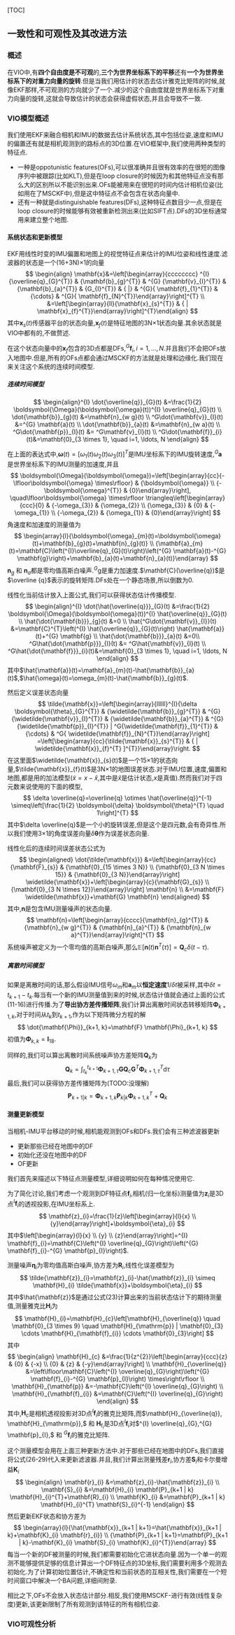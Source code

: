 [TOC]

## 一致性和可观性及其改进方法

### 概述

在VIO中,有**四个自由度是不可观**的,**三个为世界坐标系下的平移**还有**一个为世界坐标系下的对重力向量的旋转**.但是当我们用估计的状态去估计雅克比矩阵的时候,就像EKF那样,不可观测的方向就少了一个.减少的这个自由度就是世界坐标系下对重力向量的旋转,这就会导致估计的状态会获得虚假状态,并且会导致不一致.

### VIO模型概述

我们使用EKF来融合相机和IMU的数据去估计系统状态,其中包括位姿,速度和IMU的偏置还有就是相机观测到的路标点的3D位置.在VIO框架中,我们使用两种类型的特征点.

- 一种是oppotunistic features(OFs),可以很准确并且很有效率的在很短的图像序列中被跟踪(比如KLT),但是在loop closure的时候因为和其他特征点没有那么大的区别所以不能识别出来.OFs能被用来在很短的时间内估计相机位姿(比如用在了MSCKF中),但是这中特征点不会包含在状态向量中.
- 还有一种就是distinguishable features(DFs),这种特征点数目少一点,但是在loop closure的时候能够有效被重新检测出来(比如SIFT点).DFs的3D坐标通常用来建立整个地图.

#### 系统状态和更新模型

EKF用线性时变的IMU偏置和地图上的视觉特征点来估计的IMU位姿和线性速度.滤波器的状态是一个(16+3N)×1的向量
$$
\begin{align} \mathbf{x}&=\left[\begin{array}{cccccccc}  ^{I}{\overline{q}_{G}^{T}} & {\mathbf{b}_{g}^{T}} & ^{G} {\mathbf{v}_{I}^{T}} & {\mathbf{b}_{a}^{T}} & {G_{I}^{T}} & { |} & ^{G}{ \mathbf{f}_{1}^{T}} & {\cdots} & ^{G}{ \mathbf{f}_{N}^{T}}\end{array}\right]^{T}
\\ &=\left[\begin{array}{ll}{\mathbf{x}_{s}^{T}} & { | \mathbf{x}_{f}^{T}}\end{array}\right]^{T}\end{align}
$$
其中$\mathbf{x}_{s}(t)$传感器平台的状态向量,$\mathbf{x}_{f}(t)$是特征地图的3N×1状态向量.其余状态就是VIO中都有的,不做赘述.

在这个状态向量中的$\mathbf{x}_{f}$包含的3D点都是DFs,$^G \mathbf{f}_{i}, i=1, \ldots, N$.并且我们不会把OFs放入地图中.但是,所有的OFs点都会通过MSCKF的方法就是处理和边缘化.我们现在来关注这个系统的连续时间模型.

##### 连续时间模型

$$
\begin{align}^{I} \dot{\overline{q}}_{G}(t) &=\frac{1}{2} \boldsymbol{\Omega}(\boldsymbol{\omega}(t))^{I} \overline{q}_{G}(t) \\ \dot{\mathbf{b}}_{g}(t) &=\mathbf{n}_{w g}(t) \\ ^G\dot{\mathbf{v}}_{I}(t) &=^{G} \mathbf{a}(t) \\ \dot{\mathbf{b}}_{a}(t) &=\mathbf{n}_{w a}(t) \\ ^G\dot{\mathbf{p}}_{I}(t) &= ^G\mathbf{v}_{I}(t) \\ ^G\dot{\mathbf{f}}_{i}(t)&=\mathbf{0}_{3 \times 1}, \quad i=1, \ldots, N \end{align}
$$

在上面的表达式中,$\boldsymbol{\omega}(t)=\left[\omega_{1}(t) \omega_{2}(t) \omega_{3}(t)\right]^{T}$是IMU坐标系下的IMU旋转速度,$^G{\mathbf{a}}$是世界坐标系下的IMU测量的加速度,并且
$$
\boldsymbol{\Omega}(\boldsymbol{\omega})=\left[\begin{array}{cc}{-\lfloor\boldsymbol{\omega} \times\rfloor} & {\boldsymbol{\omega}} \\ {-\boldsymbol{\omega}^{T}} & {0}\end{array}\right], \quad\lfloor\boldsymbol{\omega} \times\rfloor \triangleq\left[\begin{array}{ccc}{0} & {-\omega_{3}} & {\omega_{2}} \\ {\omega_{3}} & {0} & {-\omega_{1}} \\ {-\omega_{2}} & {\omega_{1}} & {0}\end{array}\right]
$$
角速度和加速度的测量值为
$$
\begin{array}{l}{\boldsymbol{\omega}_{m}(t)=\boldsymbol{\omega}(t)+\mathbf{b}_{g}(t)+\mathbf{n}_{g}(t)} \\ {\mathbf{a}_{m}(t)=\mathbf{C}\left(^{I}\overline{q}_{G}(t)\right)\left(^{G} \mathbf{a}(t)-^{G} \mathbf{g}\right)+\mathbf{b}_{a}(t)+\mathbf{n}_{a}(t)}\end{array}
$$
$\mathbf{n}_{g}$ 和 $\mathbf{n}_{a}$都是零均值高斯白噪声.$^{G} \mathrm{g}$是重力加速度.$\mathbf{C}(\overline{q})$是$\overline {q}$表示的旋转矩阵.DFs处在一个静态场景,所以倒数为0.

线性化当前估计放入上面公式,我们可以获得状态估计传播模型.
$$
\begin{align}^{I} \dot{\hat{\overline{q}}}_{G}(t) &=\frac{1}{2} \boldsymbol{\Omega}(\boldsymbol{\omega}(t))^{I} \hat{\overline{q}}_{G}(t) \\ \hat{\dot{\mathbf{b}}}_{g}(t) &=0 \\ \hat{^G\dot{\mathbf{v}}_{I}}(t) &=\mathbf{C}^{T}\left(^{I} \hat{\overline{q}}_{G}(t)\right) \hat{\mathbf{a}}(t)+^{G} \mathbf{g} \\ \hat{\dot{\mathbf{b}}}_{a}(t) &=0\\ ^G\hat{\dot{\mathbf{p}}}_{I}(t) &= ^G\hat{\mathbf{v}}_{I}(t) \\ ^G\hat{\dot{\mathbf{f}}}_{i}(t)&=\mathbf{0}_{3 \times 1}, \quad i=1, \ldots, N \end{align}
$$
其中$\hat{\mathbf{a}}(t)=\mathbf{a}_{m}(t)-\hat{\mathbf{b}}_{a}(t)$,$\hat{\omega}(t)=\omega_{m}(t)-\hat{\mathbf{b}}_{g}(t)$.

然后定义误差状态向量
$$
\tilde{\mathbf{x}}=\left[\begin{array}{llllll}^{I}{\delta \boldsymbol{\theta}_{G}^{T}} & {\widetilde{\mathbf{b}}_{g}^{T}} & ^{G} {\widetilde{\mathbf{v}}_{I}^{T}} & {\widetilde{\mathbf{b}}_{a}^{T}} & ^{G} {\widetilde{\mathbf{p}}_{I}^{T}} | ^G{\widetilde{\mathbf{f}}_{1}^{T}} & {\cdots} & ^G{ \widetilde{\mathbf{f}}_{N}^{T}}\end{array}\right]
=\left[\begin{array}{cc}{\tilde{\mathbf{x}}_{s}^{T}} & { | \widetilde{\mathbf{x}}_{f}^{T} ]^{T}}\end{array}\right.
$$
在这里面$\widetilde{\mathbf{x}}_{s}(t)$是一个15×1的状态向量,$\tilde{\mathbf{x}}_{f}(t)$是3N×1的地图误差状态.对于IMU位置,速度,偏置和地图,都是用的加法模型($\widetilde{x}=x-\hat{x}$,其中是$\hat x$是估计状态,$x$是真值).然而我们对于四元数来说使用的下面的模型,
$$
\delta \overline{q}=\overline{q} \otimes \hat{\overline{q}}^{-1} \simeq\left[\frac{1}{2} \boldsymbol{\delta} \boldsymbol{\theta}^{T} \quad 1\right]^{T}
$$
其中$\delta \overline{q}$是一个小的旋转误差,但是这个是四元数,会有奇异性.所以我们使用3×1的角度误差向量$\delta \boldsymbol{\theta}$作为误差状态向量.

线性化后的连续时间误差状态公式为
$$
\begin{aligned} \dot{\tilde{\mathbf{x}}} &=\left[\begin{array}{cc}{\mathbf{F}_{s}} & {\mathbf{0}_{15 \times 3 N}} \\ {\mathbf{0}_{3 N \times 15}} & {\mathbf{0}_{3 N}}\end{array}\right] \widetilde{\mathbf{x}}+\left[\begin{array}{c}{\mathbf{G}_{s}} \\ {\mathbf{0}_{3 N \times 12}}\end{array}\right] \mathbf{n} \\ &=\mathbf{F} \widetilde{\mathbf{x}}+\mathbf{G} \mathbf{n} \end{aligned}
$$
其中,$\mathbf{n}$是包含IMU测量噪声的状态向量.
$$
\mathbf{n}=\left[\begin{array}{cccc}{\mathbf{n}_{g}^{T}} & {\mathbf{n}_{w g}^{T}} & {\mathbf{n}_{a}^{T}} & {\mathbf{n}_{w a}^{T}}\end{array}\right]^{T}
$$
系统噪声被定义为一个零均值的高斯白噪声,那么$\mathbb{E}\left[\mathbf{n}(t) \mathbf{n}^{T}(\tau)\right]=\mathbf{Q}_{c} \delta(t-\tau)$.

##### 离散时间模型

如果是离散时间的话,那么假设IMU信号$\omega_m$和$\mathbf{a}_m$以**恒定速度**1$/ \delta t$被采样,其中$\delta t=t_{k+1}-t_{k}$.每当有一个新的IMU测量值到来的时候,状态估计值就会通过上面的公式(11-16)进行传播.为了**导出协方差传播矩阵**,我们计算出离散时间状态转移矩阵$\mathbf{\Phi}_{k+1, k}$,对于时间从$t_k$到$t_{k+1}$,作为以下矩阵微分方程的解
$$
\dot{\mathbf{\Phi}}_{k+1, k}=\mathbf{F} \mathbf{\Phi}_{k+1, k}
$$
初值为$\mathbf{\Phi}_{k, k}=\mathbf{I}_{18}$.

同样的,我们可以算出离散时间系统噪声协方差矩阵$\mathbf{Q}_{k}$为
$$
\mathbf{Q}_{k}=\int_{t_{k}}^{t_{k+1}} \mathbf{\Phi}_{k+1, \tau} \mathbf{G} \mathbf{Q}_{c} \mathbf{G}^{T} \mathbf{\Phi}_{k+1, \tau}^{T} \mathrm{d} \tau
$$
最后,我们可以获得协方差传播矩阵为(TODO:没理解)
$$
\mathbf{P}_{k+1 | k}=\mathbf{\Phi}_{k+1, k} \mathbf{P}_{k | k} \mathbf{\Phi}_{k+1, k}^{T}+\mathbf{Q}_{k}
$$

#### 测量更新模型

当相机-IMU平台移动的时候,相机能观测到OFs和DFs.我们会有三种滤波器更新

- 更新那些已经在地图中的DF
- 初始化还没在地图中的DF
- OF更新

我们首先来描述以下特征点测量模型,详细说明如何在每种情况使用它.

为了简化讨论,我们考虑一个观测到DF特征点$\mathbf{f}_i$,相机(归一化坐标)测量值为$\mathbf{z}_i$是3D点$^I{\mathbf{f}_{i}}$的透视投影,在IMU坐标系上.
$$
\mathbf{z}_{i}=\frac{1}{z}\left[\begin{array}{l}{x} \\ {y}\end{array}\right]+\boldsymbol{\eta}_{i}
$$
其中$\left[\begin{array}{l}{x} \\ {y} \\ {z}\end{array}\right]=^{I} \mathbf{f}_{i}=\mathbf{C}\left(^{I} \overline{q}_{G}\right)\left(^{G} \mathbf{f}_{i}-^{G} \mathbf{p}_{I}\right)$.

测量噪声$\boldsymbol{\eta}_{i}$为零均值高斯白噪声,协方差为$\mathbf{R}_i$,线性化误差模型为
$$
\tilde{\mathbf{z}}_{i}=\mathbf{z}_{i}-\hat{\mathbf{z}}_{i} \simeq \mathbf{H}_{i} \tilde{\mathbf{x}}+\boldsymbol{\eta}_{i}
$$
其中$\hat{\mathbf{z}}$是通过公式(23)计算出来的当前状态估计下的期待测量值,测量雅克比$\mathbf{H}_{i}$为
$$
\mathbf{H}_{i}=\mathbf{H}_{c}\left[\mathbf{H}_{\overline{q}} \quad \mathbf{0}_{3 \times 9} \quad \mathbf{H}_{\mathrm{p}} | \mathbf{0}_{3} \cdots \mathbf{H}_{\mathbf{f}_{i}} \cdots \mathbf{0}_{3}\right]
$$
其中
$$
\begin{align} \mathbf{H}_{c} &=\frac{1}{z^{2}}\left[\begin{array}{ccc}{z} & {0} & {-x} \\ {0} & {z} & {-y}\end{array}\right] \\ \mathbf{H}_{\overline{q}} &=\left\lfloor\mathbf{C}\left(^{I} \overline{q}_{G}\right)\left(^{G} \mathbf{f}_{i}-^{G} \mathbf{p}_{I}\right) \times\right\rfloor \\ \mathbf{H}_{\mathbf{p}} &=-\mathbf{C}\left(^{I} \overline{q}_{G}\right) \\ \mathbf{H}_{\mathbf{f}_{i}} &=\mathbf{C}\left(^{I} \overline{q}_{G}\right) \end{align}
$$
其中,$\mathbf{H}_c$是相机透视投影对3D点$^I \mathbf{f}_i$的雅克比矩阵,而$\mathbf{H}_{\overline{q}}, \mathbf{H}_{\mathrm{p}},$ 和 $\mathbf{H}_{\mathrm{f}_{\mathrm{i}}}$是3D点$^I\mathbf{f}_i$对$^{I} \overline{q}_{G},^{G} \mathbf{p}_{I},$ 和 $^{G} \mathbf{f}_{i}$的雅克比矩阵.

这个测量模型会用在上面三种更新方法中.对于那些已经在地图中的DFs,我们直接将公式(26-29)代入来更新滤波器.并且,我们计算出测量残差$\mathbf{r}_i$,协方差$\mathbf{S}_i$和卡尔曼增益$\mathbf{K}_i$
$$
\begin{align} \mathbf{r}_{i} &=\mathbf{z}_{i}-\hat{\mathbf{z}}_{i} \\ \mathbf{S}_{i} &=\mathbf{H}_{i} \mathbf{P}_{k+1 | k} \mathbf{H}_{i}^{T}+\mathbf{R}_{i} \\ \mathbf{K}_{i} &=\mathbf{P}_{k+1 | k} \mathbf{H}_{i}^{T} \mathbf{S}_{i}^{-1} \end{align}
$$
然后更新EKF状态和协方差为
$$
\begin{array}{l}{\hat{\mathbf{x}}_{k+1 | k+1}=\hat{\mathbf{x}}_{k+1 | k}+\mathbf{K}_{i} \mathbf{r}_{i}} \\ {\mathbf{P}_{k+1 | k+1}=\mathbf{P}_{k+1 | k}-\mathbf{K}_{i} \mathbf{S}_{i} \mathbf{K}_{i}^{T}}\end{array}
$$
每当一个新的DF被测量的时候,我们都需要初始化它进状态向量.因为一个单一的观测不能够提供足够的信息计算出一个DF特征点的3D坐标,我们需要利用多个观测去初始化.为了计算初始位置估计,不确定性和当前状态的互相关性,我们需要在一个短时间窗口中解决一个BA问题,详细间附录.

相比之下,OFs不会放入状态估计部分.相反,我们使用MSCKF-进行有效(线性复杂度)更新,该更新限制了所有观测到该特征的所有相机位姿.

### VIO可观性分析

